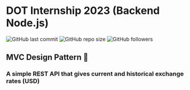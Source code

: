 # DOT Internship 2023 (Backend Node.js)

![GitHub last commit](https://img.shields.io/github/last-commit/jeksilaen/DOT_Internship)
![GitHub repo size](https://img.shields.io/github/repo-size/jeksilaen/DOT_Internship)
![GitHub followers](https://img.shields.io/github/followers/jeksilaen?style=social)


## MVC Design Pattern :bookmark_tabs:
### **A simple REST API that gives current and historical exchange rates (USD)**
